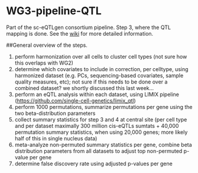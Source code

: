 # WG3-pipeline-QTL
Part of the sc-eQTLgen consortium pipeline. Step 3, where the QTL mapping is done.
See the [wiki](https://github.com/sc-eQTLgen-consortium/WG3-pipeline-QTL/wiki) for more detailed information.

##General overview of the steps.

1) perform harmonization over all cells to cluster cell types (not sure how this overlaps with WG2)
2) determine which covariates to include in correction, per celltype, using harmonized dataset (e.g. PCs, sequencing-based covariates, sample quality measures, etc); not sure if this needs to be done over a combined dataset? we shortly discussed this last week...
3) perform an eQTL analysis within each dataset, using LIMIX pipeline (https://github.com/single-cell-genetics/limix_qtl)
4) perform 1000 permutations, summarize permutations per gene using the two beta-distribution parameters
5) collect summary statistics for step 3 and 4 at central site (per cell type and per dataset maximally 300 million cis-eQTLs sumtats + 40,000 permutation summary statistics, when using 20,000 genes; more likely half of this in single nucleus data)
6) meta-analyze non-permuted summary statistics per gene, combine beta distribution parameters from all datasets to adjust top non-permuted p-value per gene
7) determine false discovery rate using adjusted p-values per gene
